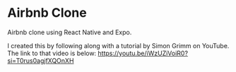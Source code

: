 # Airbnb Clone

Airbnb clone using React Native and Expo. 

I created this by following along with a tutorial by Simon Grimm on YouTube. The link to that video is below:
https://youtu.be/iWzUZiVoiR0?si=T0rus0agjfXQOnXH
